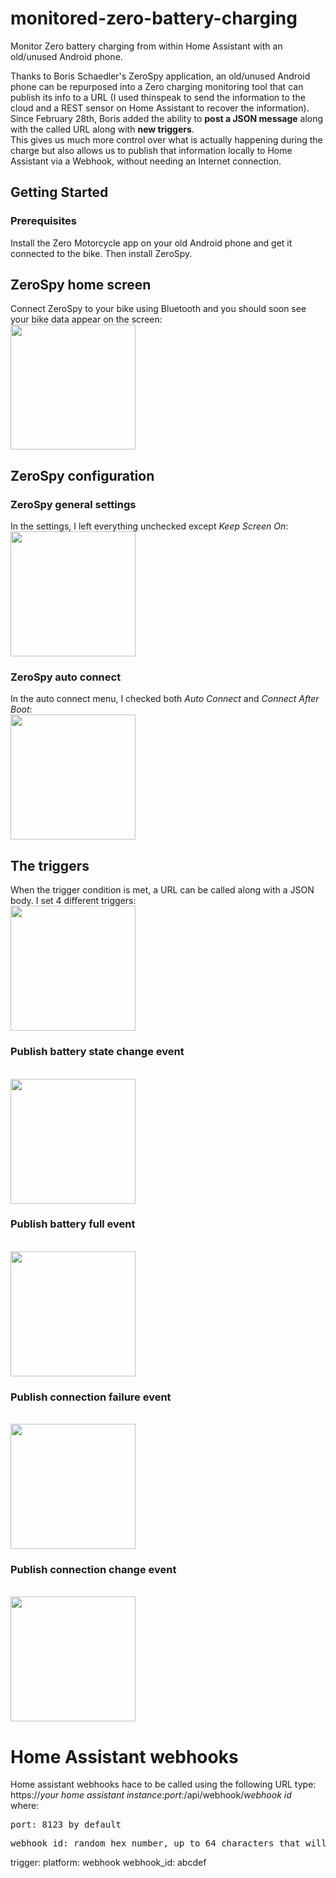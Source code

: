# monitored-zero-battery-charging
Monitor Zero battery charging from within Home Assistant with an old/unused Android phone.

Thanks to Boris Schaedler's ZeroSpy application, an old/unused Android phone can be repurposed into a Zero charging monitoring tool that can publish its info to a URL (I used thinspeak to send the information to the cloud and a REST sensor on Home Assistant to recover the information).<br>
Since February 28th, Boris added the ability to <b>post a JSON message</b> along with the called URL along with <b>new triggers</b>.
<br>This gives us much more control over what is actually happening during the charge but also allows us to publish that information locally to Home Assistant via a Webhook, without needing an Internet connection.

## Getting Started

### Prerequisites
Install the Zero Motorcycle app on your old Android phone and get it connected to the bike.
Then install ZeroSpy.

## ZeroSpy home screen
Connect ZeroSpy to your bike using Bluetooth and you should soon see your bike data appear on the screen:
<br><img src="./images/zerospy_main_menu.jpg" width="200" />

## ZeroSpy configuration

### ZeroSpy general settings
In the settings, I left everything unchecked except <i>Keep Screen On</i>:
<br><img src="./images/zerospy_settings_general_1.jpg" width="200" />

### ZeroSpy auto connect
In the auto connect menu, I checked both <i>Auto Connect</i> and <i>Connect After Boot</i>: 
<br><img src="./images/zerospy_settings_auto_connect.jpg" width="200" />

## The triggers
When the trigger condition is met, a URL can be called along with a JSON body.
I set 4 different triggers:
<br><img src="./images/zerospy_triggers.jpg" width="200" />

### Publish battery state change event
<br><img src="./images/zerospy_webhook_trigger_every_percent.jpg" width="200" />
### Publish battery full event
<br><img src="./images/zerospy_webhook_trigger_battery_full.jpg" width="200" />
### Publish connection failure event
<br><img src="./images/zerospy_webhook_trigger_connection_failure.jpg" width="200" />
### Publish connection change event
<br><img src="./images/zerospy_webhook_trigger_connection_state_change.jpg" width="200"/>

# Home Assistant webhooks
Home assistant webhooks hace to be called using the following URL type:<br>
https://<i>your home assistant instance</i>:<i>port</i>:/api/webhook/<i>webhook id</i>
<br>where:
<pre>port: 8123 by default</pre>
<pre>webhook id: random hex number, up to 64 characters that will be used as trigger in an automation</pre>
  trigger:
    platform: webhook
    webhook_id: abcdef
